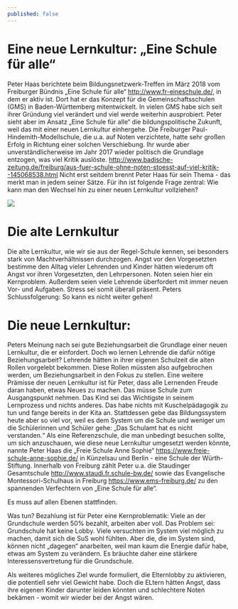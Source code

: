 ```yaml
---
published: false
---
```

# Eine neue Lernkultur: „Eine Schule für alle“
Peter Haas berichtete beim Bildungsnetzwerk-Treffen im März 2018 vom Freiburger Bündnis „Eine Schule für alle“ http://www.fr-eineschule.de/, in dem er aktiv ist. Dort hat er das Konzept für die Gemeinschaftsschulen (GMS) in Baden-Württemberg mitentwickelt. In vielen GMS habe sich seit ihrer Gründung viel verändert und viel werde weiterhin ausprobiert. Peter sieht aber im Ansatz „Eine Schule für alle“ die bildungspolitische Zukunft, weil das mit einer neuen Lernkultur einhergehe. Die Freiburger Paul-Hindemith-Modellschule, die u.a. auf Noten verzichtete, hatte sehr großen Erfolg in Richtung einer solchen Verschiebung. Ihr wurde aber unverständlicherweise im Jahr 2017 wieder politisch die Grundlage entzogen, was viel Kritik auslöste. http://www.badische-zeitung.de/freiburg/aus-fuer-schule-ohne-noten-stoesst-auf-viel-kritik--145068538.html
Nicht erst seitdem brennt Peter Haas für sein Thema - das merkt man in jedem seiner Sätze. Für ihn ist folgende Frage zentral: Wie kann man den Wechsel hin zu einer neuen Lernkultur vollziehen?

![](https://www.obnf.de/wp-content/uploads/2018/04/clem-onojeghuo-121575-unsplash-1.jpg)


# Die alte Lernkultur
Die alte Lernkultur, wie wir sie aus der Regel-Schule kennen, sei besonders stark von Machtverhältnissen durchzogen. Angst vor den Vorgesetzten bestimme den Alltag vieler Lehrenden und Kinder hätten wiederum oft Angst vor ihren Vorgesetzten, den Lehrpersonen. Noten seien hier ein Kernproblem. Außerdem seien viele Lehrende überfordert mit immer neuen Vor- und Aufgaben. Stress sei somit überall präsent. Peters Schlussfolgerung: So kann es nicht weiter gehen!

# Die neue Lernkultur: 
Peters Meinung nach sei gute Beziehungsarbeit die Grundlage einer neuen Lernkultur, die er einfordert. Doch wo lernen Lehrende die dafür nötige Beziehungsarbeit? Lehrende hätten in ihrer eigenen Schulzeit die alten Rollen vorgelebt bekommen. Diese Rollen müssten also aufgebrochen werden, um Beziehungsarbeit in den Fokus zu stellen.
Eine weitere Prämisse der neuen Lernkultur ist für Peter, dass alle Lernenden Freude daran haben, etwas Neues zu machen. Das müsse Schule zum Ausgangspunkt nehmen. Das Kind sei das Wichtigste in seinem Lernprozess und nichts anderes. Das habe nichts mit Kuschelpädagogik zu tun und fange bereits in der Kita an. Stattdessen gebe das Bildungssystem heute aber so viel vor, weil es dem System um die Schule und weniger um die Schülerinnen und Schüler gehe: „Das Schulamt hat es nicht verstanden.“
Als eine Referenzschule, die man unbedingt besuchen sollte, um sich anzuschauen, wie diese neue Lernkultur umgesetzt werden könnte, nannte Peter Haas die „Freie Schule Anne Sophie“ https://www.freie-schule-anne-sophie.de/ in Künzelsau und Berlin - eine Schule der Würth-Stiftung. Innerhalb von Freiburg zählt Peter u.a. die Staudinger Gesamtschule http://www.staudi.fr.schule-bw.de/ sowie das Evangelische Montessori-Schulhaus in Freiburg https://www.ems-freiburg.de/ zu den spannenden Verfechtern von „Eine Schule für alle“.





Es muss auf allen Ebenen stattfinden. 

Was tun?
Bezahlung ist für Peter eine Kernproblematik: Viele an der Grundschule werden 50% bezahlt, arbeiten aber voll. Das Problem sei: Grundschule hat keine Lobby. Viele versuchten im System viel möglich zu machen, damit sich die SuS wohl fühlten. Aber die, die im System sind, können nicht „dagegen“ anarbeiten, weil man kaum die Energie dafür habe, etwas am System zu verändern. Es bräuchte daher eine stärkere Interessensvertretung für die Grundschule.

Als weiteres mögliches Ziel wurde formuliert, die Elternlobby zu aktivieren, die potentiell sehr viel Gewicht habe. Doch die ELtern hätten Angst, dass ihre eigenen Kinder darunter leiden könnten und schlechtere Noten bekämen - womit wir wieder bei der Angst wären. 



